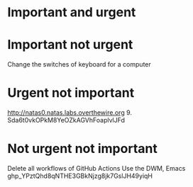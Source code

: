 # Important and urgent
# Important not urgent
Change the switches of keyboard for a computer
# Urgent not important
http://natas0.natas.labs.overthewire.org
9. Sda6t0vkOPkM8YeOZkAGVhFoaplvlJFd
# Not urgent not important
Delete all workflows of GitHub Actions
Use the DWM, Emacs
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

